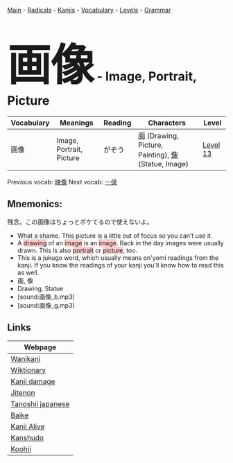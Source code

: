 <style> bigfont {font-size: 100px}</style>
[Main](../README.md) -
[Radicals](../radicals.md) -
[Kanjis](../kanjis.md) -
[Vocabulary](../vocabulary.md) -
[Levels](../levels.md) -
[Grammar](../grammar.md)
# <bigfont> 画像</bigfont> - Image, Portrait, Picture 

| Vocabulary | Meanings | Reading | Characters | Level |
| --- | --- | --- | --- | --- |
| 画像 | Image, Portrait, Picture | がぞう |  [画](../kanjis/画.md) (Drawing, Picture, Painting), [像](../kanjis/像.md) (Statue, Image) | [Level 13](../levels/wk_level13.md) |

Previous vocab: [映像](映像.md) Next vocab: [一億](一億.md) 

## Mnemonics:
残念。この画像はちょっとボケてるので使えないよ。
* What a shame. This picture is a little out of focus so you can’t use it.
* A <span style="background-color:#ffcccb"> drawing</span> of an <span style="background-color:#ffcccb"> image</span> is an <span style="background-color:#ffcccb"> image</span>. Back in the day images were usually drawn. This is also <span style="background-color:#ffcccb"> portrait</span> or <span style="background-color:#ffcccb"> picture</span>, too.
* This is a jukugo word, which usually means on'yomi readings from the kanji. If you know the readings of your kanji you'll know how to read this as well.
* 画, 像
* Drawing, Statue
* [sound:画像_b.mp3]
* [sound:画像_g.mp3]


## Links 

| Webpage |
| --- |
| [Wanikani          ](https://www.wanikani.com/kanji/画像) |
| [Wiktionary        ](https://en.wiktionary.org/wiki/画像) |
| [Kanji damage      ](http://www.kanjidamage.com/kanji/search?utf8=✓&q=画像) |
| [Jitenon           ](https://jitenon.com/kanji/画像) |
| [Tanoshii japanese ](https://www.tanoshiijapanese.com/dictionary/kanji.cfm?k=画像) |
| [Baike             ](https://baike.baidu.com/item/画像) |
| [Kanji Alive       ](https://app.kanjialive.com/画像) |
| [Kanshudo          ](https://www.kanshudo.com/searchmn?q=画像) |
| [Koohii            ](https://kanji.koohii.com/study/kanji/画像) |
